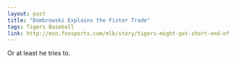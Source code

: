 ```yaml
---
layout: post
title: "Dombrowski Explains the Fister Trade"
tags: Tigers Baseball
link: http://msn.foxsports.com/mlb/story/tigers-might-get-short-end-of-fister-trade-but-they-thought-it-through-022014
---
```

Or at least he tries to.